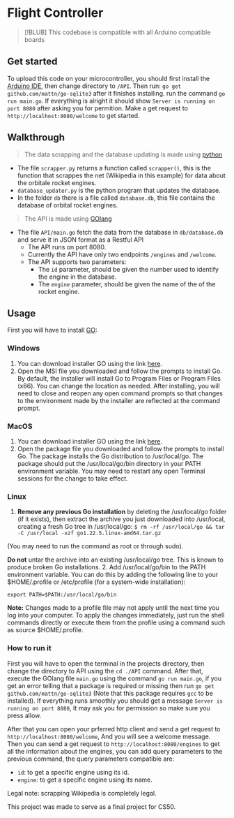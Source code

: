 # Flight Controller

> [!BLUB]
> This codebase is compatible with all Arduino compatible boards

## Get started

To upload this code on your microcontroller, you should first install the [Arduino IDE](https://downloads.arduino.cc/arduino-ide/arduino-ide_2.3.4_Windows_64bit.exe), then change directory to `/API`. Then run: `go get github.com/mattn/go-sqlite3` after it finishes installing. run the command `go run main.go`. If everything is alright it should show `Server is running on port 8080` after asking you for permition. Make a get request to `http://localhost:8080/welcome` to get started.

## Walkthrough

> The data scrapping and the database updating is made using [python](https://www.python.org/)
* The file `scrapper.py` returns a function called `scrapper()`, this is the function that scrappes the net (Wikipedia in this example) for data about the orbitale rocket engines.
* `database_updater.py` is the python program that updates the database.
* In the folder `db` there is a file called `database.db`, this file contains the database of orbital rocket engines.

> The API is made using [GOlang](https://www.go.dev/)
* The file `API/main.go` fetch the data from the database in `db/database.db` and serve it in JSON format as a Restful API
    * The API runs on port 8080.
    * Currently the API have only two endpoints `/engines` and `/welcome`.
    * The API supports two parameters:
        * The `id` parameter, should be given the number used to identify the engine in the database.
        * The `engine` parameter, should be given the name of the of the rocket engine.
## Usage

First you will have to install [GO](https://go.dev/):

### Windows

1. You can download installer GO using the link [here](https://go.dev/dl/).
2. Open the MSI file you downloaded and follow the prompts to install Go.
By default, the installer will install Go to Program Files or Program Files (x86). You can change the location as needed. After installing, you will need to close and reopen any open command prompts so that changes to the environment made by the installer are reflected at the command prompt.

### MacOS

1. You can download installer GO using the link [here](https://go.dev/dl/).
2. Open the package file you downloaded and follow the prompts to install Go.
The package installs the Go distribution to /usr/local/go. The package should put the /usr/local/go/bin directory in your PATH environment variable. You may need to restart any open Terminal sessions for the change to take effect.

### Linux

1. **Remove any previous Go installation** by deleting the /usr/local/go folder (if it exists), then extract the archive you just downloaded into /usr/local, creating a fresh Go tree in /usr/local/go:
`$ rm -rf /usr/local/go && tar -C /usr/local -xzf go1.22.5.linux-amd64.tar.gz`

(You may need to run the command as root or through sudo).

**Do not** untar the archive into an existing /usr/local/go tree. This is known to produce broken Go installations.
2. Add /usr/local/go/bin to the PATH environment variable.
You can do this by adding the following line to your $HOME/.profile or /etc/profile (for a system-wide installation):

`export PATH=$PATH:/usr/local/go/bin`

**Note:** Changes made to a profile file may not apply until the next time you log into your computer. To apply the changes immediately, just run the shell commands directly or execute them from the profile using a command such as source $HOME/.profile.

### How to run it

First you will have to open the terminal in the projects directory, then change the directory to API using the `cd ./API` command. After that, execute the GOlang file `main.go` using the command `go run main.go`, if you get an error telling that a package is required or missing then run `go get github.com/mattn/go-sqlite3` (Note that this package requires `gcc` to be installed). If everything runs smoothly you should get a message `Server is running on port 8080`, It may ask you for permission so make sure you press allow.

After that you can open your prferred http client and send a get request to `http://localhost:8080/welcome`, And you will see a welcome message. Then you can send a get request to `http://localhost:8080/engines` to get all the information about the engines, you can add query parameters to the previous command, the query parameters compatible are:
* `id`: to get a specific engine using its id.
* `engine`: to get a specific engine using its name.

Legal note: scrapping Wikipedia is completely legal.

This project was made to serve as a final project for CS50.
